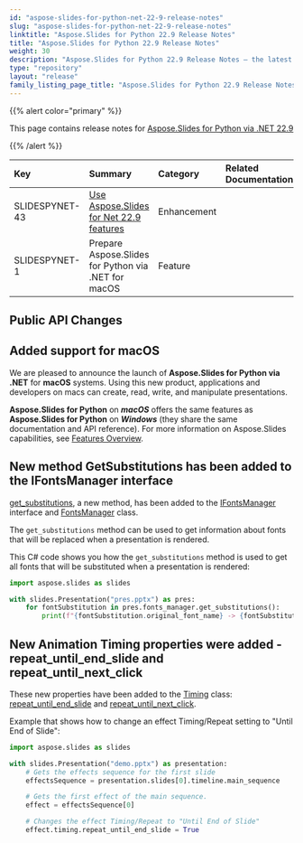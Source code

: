 ```yaml
---
id: "aspose-slides-for-python-net-22-9-release-notes"
slug: "aspose-slides-for-python-net-22-9-release-notes"
linktitle: "Aspose.Slides for Python 22.9 Release Notes"
title: "Aspose.Slides for Python 22.9 Release Notes"
weight: 30
description: "Aspose.Slides for Python 22.9 Release Notes – the latest updates and fixes."
type: "repository"
layout: "release"
family_listing_page_title: "Aspose.Slides for Python 22.9 Release Notes"
---
```


{{% alert color="primary" %}} 

This page contains release notes for [Aspose.Slides for Python via .NET 22.9](https://pypi.org/project/Aspose.Slides/22.9/)

{{% /alert %}} 

|**Key**|**Summary**|**Category**|**Related Documentation**|
| :- | :- | :- | :- |
|SLIDESPYNET-43|[Use Aspose.Slides for Net 22.9 features](/slides/net/release-notes/2022/aspose-slides-for-net-22-9-release-notes/)|Enhancement| |
|SLIDESPYNET-1| Prepare Aspose.Slides for Python via .NET for macOS | Feature | |


## Public API Changes ##

## Added support for macOS
We are pleased to announce the launch of **Aspose.Slides for Python via .NET** for **macOS** systems. Using this new product, applications and developers on macs can create, read, write, and manipulate presentations.

**Aspose.Slides for Python** on ***macOS*** offers the same features as **Aspose.Slides for Python** on ***Windows*** (they share the same documentation and API reference). For more information on Aspose.Slides capabilities, see [Features Overview](https://docs.aspose.com/slides/python-net/features-overview/).

## New method GetSubstitutions has been added to the IFontsManager interface ##

[get_substitutions](https://reference.aspose.com/slides/python-net/aspose.slides/ifontsmanager/), a new method, has been added to the [IFontsManager](https://reference.aspose.com/slides/python-net/aspose.slides/ifontsmanager) interface and [FontsManager](https://reference.aspose.com/slides/python-net/aspose.slides/fontsmanager/) class.

The `get_substitutions` method can be used to get information about fonts that will be replaced when a presentation is rendered.

This C# code shows you how the `get_substitutions` method is used to get all fonts that will be substituted when a presentation is rendered:

``` python
import aspose.slides as slides

with slides.Presentation("pres.pptx") as pres:
    for fontSubstitution in pres.fonts_manager.get_substitutions():
        print(f"{fontSubstitution.original_font_name} -> {fontSubstitution.substituted_font_name}")

```

## New Animation Timing properties were added - repeat_until_end_slide and repeat_until_next_click ##

These new properties have been added to the [Timing](https://reference.aspose.com/slides/python-net/aspose.slides.animation/timing/) class: [repeat_until_end_slide](https://reference.aspose.com/slides/python-net/aspose.slides.animation/timing/) and [repeat_until_next_click](https://reference.aspose.com/slides/python-net/aspose.slides.animation/timing/).


Example that shows how to change an effect Timing/Repeat setting to "Until End of Slide":

``` python
import aspose.slides as slides

with slides.Presentation("demo.pptx") as presentation:
    # Gets the effects sequence for the first slide
    effectsSequence = presentation.slides[0].timeline.main_sequence

    # Gets the first effect of the main sequence.
    effect = effectsSequence[0]

    # Changes the effect Timing/Repeat to "Until End of Slide"
    effect.timing.repeat_until_end_slide = True
```